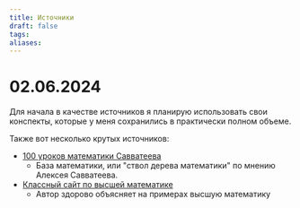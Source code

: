 ```yaml
---
title: Источники
draft: false
tags: 
aliases:
---
```

# 02.06.2024

Для начала в качестве источников я планирую использовать свои конспекты, которые у меня сохранились в практически полном объеме.

Также вот несколько крутых источников:
- [100 уроков математики Савватеева](https://youtube.com/playlist?list=PLqBfxn8OBMGrsA_YynaQWqHKhL7kEvL4X&si=QWZZGZny6xV5GVrD)
	- База математики, или "ствол дерева математики" по мнению Алексея Савватеева.
- [Классный сайт по высшей математике](http://mathprofi.ru/)
	- Автор здорово объясняет на примерах высшую математику